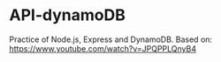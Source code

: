 # API-dynamoDB
Practice of Node.js, Express and DynamoDB. Based on: https://www.youtube.com/watch?v=JPQPPLQnyB4
